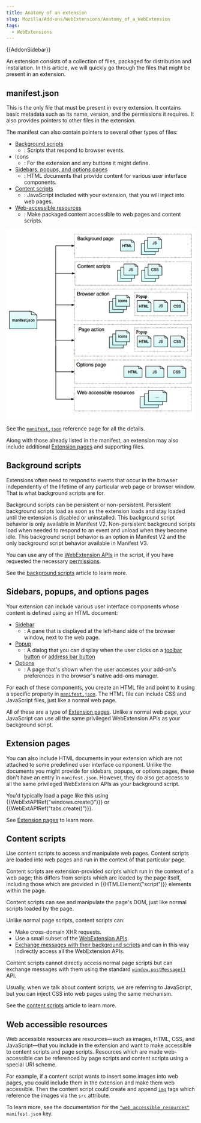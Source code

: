 ```yaml
---
title: Anatomy of an extension
slug: Mozilla/Add-ons/WebExtensions/Anatomy_of_a_WebExtension
tags:
  - WebExtensions
---
```


{{AddonSidebar}}

An extension consists of a collection of files, packaged for distribution and installation. In this article, we will quickly go through the files that might be present in an extension.

## manifest.json

This is the only file that must be present in every extension. It contains basic metadata such as its name, version, and the permissions it requires. It also provides pointers to other files in the extension.

The manifest can also contain pointers to several other types of files:

- [Background scripts](#background_scripts_2)
  - : Scripts that respond to browser events.
- Icons
  - : For the extension and any buttons it might define.
- [Sidebars, popups, and options pages](#sidebars_popups_and_options_pages)
  - : HTML documents that provide content for various user interface components.
- [Content scripts](#content_scripts)
  - : JavaScript included with your extension, that you will inject into web pages.
- [Web-accessible resources](#web_accessible_resources)
  - : Make packaged content accessible to web pages and content scripts.

![](webextension-anatomy.png)

See the [`manifest.json`](/en-US/docs/Mozilla/Add-ons/WebExtensions/manifest.json) reference page for all the details.

Along with those already listed in the manifest, an extension may also include additional [Extension pages](/en-US/docs/Mozilla/Add-ons/WebExtensions/user_interface/Extension_pages) and supporting files.

## Background scripts

Extensions often need to respond to events that occur in the browser independently of the lifetime of any particular web page or browser window. That is what background scripts are for.

Background scripts can be persistent or non-persistent. Persistent background scripts load as soon as the extension loads and stay loaded until the extension is disabled or uninstalled. This background script behavior is only available in Manifest V2. Non-persistent background scripts load when needed to respond to an event and unload when they become idle. This background script behavior is an option in Manifest V2 and the only background script behavior available in Manifest V3.

You can use any of the [WebExtension APIs](/en-US/docs/Mozilla/Add-ons/WebExtensions/API) in the script, if you have requested the necessary [permissions](/en-US/docs/Mozilla/Add-ons/WebExtensions/manifest.json/permissions).

See the [background scripts](/en-US/docs/Mozilla/Add-ons/WebExtensions/Background_scripts) article to learn more.

## Sidebars, popups, and options pages

Your extension can include various user interface components whose content is defined using an HTML document:

- [Sidebar](/en-US/docs/Mozilla/Add-ons/WebExtensions/user_interface/Sidebars)
  - : A pane that is displayed at the left-hand side of the browser window, next to the web page.
- [Popup](/en-US/docs/Mozilla/Add-ons/WebExtensions/user_interface/Popups)
  - : A dialog that you can display when the user clicks on a [toolbar button](/en-US/docs/Mozilla/Add-ons/WebExtensions/user_interface/Browser_action) or [address bar button](/en-US/docs/Mozilla/Add-ons/WebExtensions/user_interface/Page_actions)
- [Options](/en-US/docs/Mozilla/Add-ons/WebExtensions/user_interface/Options_pages)
  - : A page that's shown when the user accesses your add-on's preferences in the browser's native add-ons manager.

For each of these components, you create an HTML file and point to it using a specific property in [`manifest.json`](/en-US/docs/Mozilla/Add-ons/WebExtensions/manifest.json). The HTML file can include CSS and JavaScript files, just like a normal web page.

All of these are a type of [Extension pages](/en-US/docs/Mozilla/Add-ons/WebExtensions/user_interface/Extension_pages). Unlike a normal web page, your JavaScript can use all the same privileged WebExtension APIs as your background script.

## Extension pages

You can also include HTML documents in your extension which are not attached to some predefined user interface component. Unlike the documents you might provide for sidebars, popups, or options pages, these don't have an entry in `manifest.json`. However, they do also get access to all the same privileged WebExtension APIs as your background script.

You'd typically load a page like this using {{WebExtAPIRef("windows.create()")}} or {{WebExtAPIRef("tabs.create()")}}.

See [Extension pages](/en-US/docs/Mozilla/Add-ons/WebExtensions/user_interface/Extension_pages) to learn more.

## Content scripts

Use content scripts to access and manipulate web pages. Content scripts are loaded into web pages and run in the context of that particular page.

Content scripts are extension-provided scripts which run in the context of a web page; this differs from scripts which are loaded by the page itself, including those which are provided in {{HTMLElement("script")}} elements within the page.

Content scripts can see and manipulate the page's DOM, just like normal scripts loaded by the page.

Unlike normal page scripts, content scripts can:

- Make cross-domain XHR requests.
- Use a small subset of the [WebExtension APIs](/en-US/docs/Mozilla/Add-ons/WebExtensions/API).
- [Exchange messages with their background scripts](/en-US/docs/Mozilla/Add-ons/WebExtensions/Content_scripts#communicating_with_background_scripts) and can in this way indirectly access all the WebExtension APIs.

Content scripts cannot directly access normal page scripts but can exchange messages with them using the standard [`window.postMessage()`](/en-US/docs/Web/API/Window/postMessage) API.

Usually, when we talk about content scripts, we are referring to JavaScript, but you can inject CSS into web pages using the same mechanism.

See the [content scripts](/en-US/docs/Mozilla/Add-ons/WebExtensions/Content_scripts) article to learn more.

## Web accessible resources

Web accessible resources are resources—such as images, HTML, CSS, and JavaScript—that you include in the extension and want to make accessible to content scripts and page scripts. Resources which are made web-accessible can be referenced by page scripts and content scripts using a special URI scheme.

For example, if a content script wants to insert some images into web pages, you could include them in the extension and make them web accessible. Then the content script could create and append [`img`](/en-US/docs/Web/HTML/Element/img) tags which reference the images via the `src` attribute.

To learn more, see the documentation for the [`"web_accessible_resources"`](/en-US/docs/Mozilla/Add-ons/WebExtensions/manifest.json/web_accessible_resources) `manifest.json` key.
